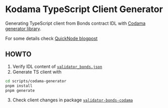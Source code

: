 # Kodama TypeScript Client Generator

Generating TypeScript client from Bonds contract IDL with
[Codama generator library](https://github.com/codama-idl/codama).

For some details check [QuickNode blogpost](https://www.quicknode.com/guides/solana-development/tooling/web3-2/program-clientshttps://www.quicknode.com/guides/solana-development/tooling/web3-2/program-clients)

## HOWTO

1. Verify IDL content of [`validator_bonds.json`](../../resources/idl/validator_bonds.json)
2. Generate TS client with

```sh
cd scripts/codama-generator
pnpm install
pnpm generate
```

3. Check client changes in package [`validator-bonds-codama`](../../packages/validator-bonds-codama)